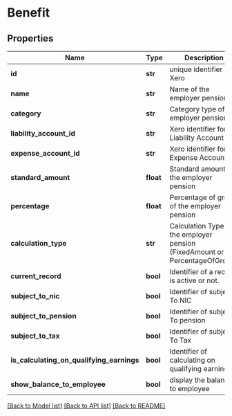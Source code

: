 # Benefit

## Properties
Name | Type | Description | Notes
------------ | ------------- | ------------- | -------------
**id** | **str** | unique identifier in Xero | [optional] 
**name** | **str** | Name of the employer pension | 
**category** | **str** | Category type of the employer pension | 
**liability_account_id** | **str** | Xero identifier for Liability Account | 
**expense_account_id** | **str** | Xero identifier for Expense Account | 
**standard_amount** | **float** | Standard amount of the employer pension | [optional] 
**percentage** | **float** | Percentage of gross of the employer pension | 
**calculation_type** | **str** | Calculation Type of the employer pension (FixedAmount or PercentageOfGross). | 
**current_record** | **bool** | Identifier of a record is active or not. | [optional] 
**subject_to_nic** | **bool** | Identifier of subject To NIC | [optional] 
**subject_to_pension** | **bool** | Identifier of subject To pension | [optional] 
**subject_to_tax** | **bool** | Identifier of subject To Tax | [optional] 
**is_calculating_on_qualifying_earnings** | **bool** | Identifier of calculating on qualifying earnings | [optional] 
**show_balance_to_employee** | **bool** | display the balance to employee | [optional] 

[[Back to Model list]](../README.md#documentation-for-models) [[Back to API list]](../README.md#documentation-for-api-endpoints) [[Back to README]](../README.md)


